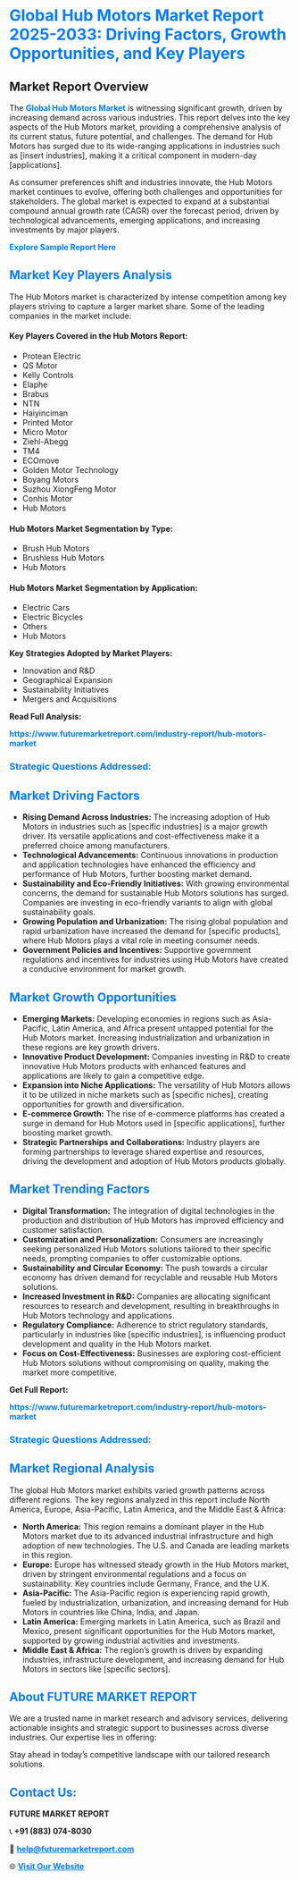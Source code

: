 <h1 style="color: #007BFF;">Global Hub Motors Market Report 2025-2033: Driving Factors, Growth Opportunities, and Key Players</h1>

<section id="overview">
<h2>Market Report Overview</h2>
<p>The <a href="https://www.futuremarketreport.com/industry-report/hub-motors-market" style="color: #007BFF; text-decoration: none;"><strong>Global Hub Motors Market</strong></a> is witnessing significant growth, driven by increasing demand across various industries. This report delves into the key aspects of the Hub Motors market, providing a comprehensive analysis of its current status, future potential, and challenges. The demand for Hub Motors has surged due to its wide-ranging applications in industries such as [insert industries], making it a critical component in modern-day [applications].</p>
<p>As consumer preferences shift and industries innovate, the Hub Motors market continues to evolve, offering both challenges and opportunities for stakeholders. The global market is expected to expand at a substantial compound annual growth rate (CAGR) over the forecast period, driven by technological advancements, emerging applications, and increasing investments by major players.</p>
</section>

<section id="overview">
<p><a href="https://www.futuremarketreport.com/request-sample/reportId=100318" style="color: #007BFF; text-decoration: none;"><strong>Explore Sample Report Here</strong></a></p>
</section>

<section id="key-players">
<h2 style="color: #007BFF;">Market Key Players Analysis</h2>
<p>The Hub Motors market is characterized by intense competition among key players striving to capture a larger market share. Some of the leading companies in the market include:</p>
<h4>Key Players Covered in the Hub Motors Report:</h4>
<ul><li>Protean Electric</li><li>QS Motor</li><li>Kelly Controls</li><li>Elaphe</li><li>Brabus</li><li>NTN</li><li>Haiyinciman</li><li>Printed Motor</li><li>Micro Motor</li><li>Ziehl-Abegg</li><li>TM4</li><li>ECOmove</li><li>Golden Motor Technology</li><li>Boyang Motors</li><li>Suzhou XiongFeng Motor</li><li>Conhis Motor</li><li>Hub Motors</li></ul>
<h4>Hub Motors Market Segmentation by Type:</h4>
<ul><li>Brush Hub Motors</li><li>Brushless Hub Motors</li><li>Hub Motors</li></ul>

<h4>Hub Motors Market Segmentation by Application:</h4>
<ul><li>Electric Cars</li><li>Electric Bicycles</li><li>Others</li><li>Hub Motors</li></ul>
<p><strong>Key Strategies Adopted by Market Players:</strong></p>
<ul>
<li>Innovation and R&D</li>
<li>Geographical Expansion</li>
<li>Sustainability Initiatives</li>
<li>Mergers and Acquisitions</li>
</ul>
</section>

<section>
<p><strong>Read Full Analysis: </strong></p><a href="https://www.futuremarketreport.com/industry-report/hub-motors-market" style="color: #007BFF; text-decoration: none;"><strong>https://www.futuremarketreport.com/industry-report/hub-motors-market</strong></a>
<h3 style="color: #007BFF;">Strategic Questions Addressed:</h3>
</section>

<section id="driving-factors">
<h2 style="color: #007BFF;">Market Driving Factors</h2>
<ul>
<li><strong>Rising Demand Across Industries:</strong> The increasing adoption of Hub Motors in industries such as [specific industries] is a major growth driver. Its versatile applications and cost-effectiveness make it a preferred choice among manufacturers.</li>
<li><strong>Technological Advancements:</strong> Continuous innovations in production and application technologies have enhanced the efficiency and performance of Hub Motors, further boosting market demand.</li>
<li><strong>Sustainability and Eco-Friendly Initiatives:</strong> With growing environmental concerns, the demand for sustainable Hub Motors solutions has surged. Companies are investing in eco-friendly variants to align with global sustainability goals.</li>
<li><strong>Growing Population and Urbanization:</strong> The rising global population and rapid urbanization have increased the demand for [specific products], where Hub Motors plays a vital role in meeting consumer needs.</li>
<li><strong>Government Policies and Incentives:</strong> Supportive government regulations and incentives for industries using Hub Motors have created a conducive environment for market growth.</li>
</ul>
</section>

<section id="growth-opportunities">
<h2 style="color: #007BFF;">Market Growth Opportunities</h2>
<ul>
<li><strong>Emerging Markets:</strong> Developing economies in regions such as Asia-Pacific, Latin America, and Africa present untapped potential for the Hub Motors market. Increasing industrialization and urbanization in these regions are key growth drivers.</li>
<li><strong>Innovative Product Development:</strong> Companies investing in R&D to create innovative Hub Motors products with enhanced features and applications are likely to gain a competitive edge.</li>
<li><strong>Expansion into Niche Applications:</strong> The versatility of Hub Motors allows it to be utilized in niche markets such as [specific niches], creating opportunities for growth and diversification.</li>
<li><strong>E-commerce Growth:</strong> The rise of e-commerce platforms has created a surge in demand for Hub Motors used in [specific applications], further boosting market growth.</li>
<li><strong>Strategic Partnerships and Collaborations:</strong> Industry players are forming partnerships to leverage shared expertise and resources, driving the development and adoption of Hub Motors products globally.</li>
</ul>
</section>

<section id="trending-factors">
<h2 style="color: #007BFF;">Market Trending Factors</h2>
<ul>
<li><strong>Digital Transformation:</strong> The integration of digital technologies in the production and distribution of Hub Motors has improved efficiency and customer satisfaction.</li>
<li><strong>Customization and Personalization:</strong> Consumers are increasingly seeking personalized Hub Motors solutions tailored to their specific needs, prompting companies to offer customizable options.</li>
<li><strong>Sustainability and Circular Economy:</strong> The push towards a circular economy has driven demand for recyclable and reusable Hub Motors solutions.</li>
<li><strong>Increased Investment in R&D:</strong> Companies are allocating significant resources to research and development, resulting in breakthroughs in Hub Motors technology and applications.</li>
<li><strong>Regulatory Compliance:</strong> Adherence to strict regulatory standards, particularly in industries like [specific industries], is influencing product development and quality in the Hub Motors market.</li>
<li><strong>Focus on Cost-Effectiveness:</strong> Businesses are exploring cost-efficient Hub Motors solutions without compromising on quality, making the market more competitive.</li>
</ul>
</section>

<section>
<p><strong>Get Full Report: </strong></p><a href="https://www.futuremarketreport.com/industry-report/hub-motors-market" style="color: #007BFF; text-decoration: none;"><strong>https://www.futuremarketreport.com/industry-report/hub-motors-market</strong></a>
<h3 style="color: #007BFF;">Strategic Questions Addressed:</h3>
</section>


<section id="regional-analysis">
<h2 style="color: #007BFF;">Market Regional Analysis</h2>
<p>The global Hub Motors market exhibits varied growth patterns across different regions. The key regions analyzed in this report include North America, Europe, Asia-Pacific, Latin America, and the Middle East & Africa:</p>
<ul>
<li><strong>North America:</strong> This region remains a dominant player in the Hub Motors market due to its advanced industrial infrastructure and high adoption of new technologies. The U.S. and Canada are leading markets in this region.</li>
<li><strong>Europe:</strong> Europe has witnessed steady growth in the Hub Motors market, driven by stringent environmental regulations and a focus on sustainability. Key countries include Germany, France, and the U.K.</li>
<li><strong>Asia-Pacific:</strong> The Asia-Pacific region is experiencing rapid growth, fueled by industrialization, urbanization, and increasing demand for Hub Motors in countries like China, India, and Japan.</li>
<li><strong>Latin America:</strong> Emerging markets in Latin America, such as Brazil and Mexico, present significant opportunities for the Hub Motors market, supported by growing industrial activities and investments.</li>
<li><strong>Middle East & Africa:</strong> The region’s growth is driven by expanding industries, infrastructure development, and increasing demand for Hub Motors in sectors like [specific sectors].</li>
</ul>
</section>

<footer>
<h2 style="color: #007BFF;">About FUTURE MARKET REPORT</h2>
<p>We are a trusted name in market research and advisory services, delivering actionable insights and strategic support to businesses across diverse industries. Our expertise lies in offering:</p>

<p>Stay ahead in today’s competitive landscape with our tailored research solutions.</p>

<h2 style="color: #007BFF;">Contact Us:</h2>
<p><strong>FUTURE MARKET REPORT</strong></p>
<p>📞 <strong>+91 (883) 074-8030</strong></p>
<p>📧 <strong><a href="mailto:help@futuremarketreport.com" style="color: #007BFF;">help@futuremarketreport.com</a></strong></p>
<p>🌐 <strong><a href="https://www.futuremarketreport.com/" style="color: #007BFF;">Visit Our Website</a></strong></p>
</footer>
